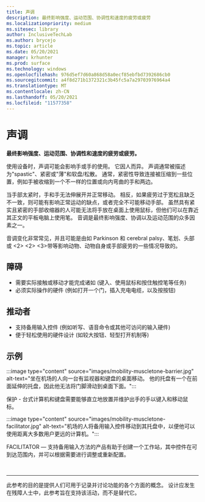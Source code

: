 ```yaml
---
title: 声调
description: 最终影响强度、运动范围、协调性和速度的疲劳或疲劳
ms.localizationpriority: medium
ms.sitesec: library
author: InclusiveTechLab
ms.author: brycejo
ms.topic: article
ms.date: 05/20/2021
manager: krhunter
ms.prod: surface
ms.technology: windows
ms.openlocfilehash: 976d5ef7d60a868d58a0ecf85ebfbd7392686cb0
ms.sourcegitcommit: a4f8d271b1372321c3b45fc5a7a29703976964a4
ms.translationtype: MT
ms.contentlocale: zh-CN
ms.lasthandoff: 05/20/2021
ms.locfileid: "11577358"
---
```

# <a name="muscle-tone"></a>声调

**最终影响强度、运动范围、协调性和速度的疲劳或疲劳。**

使用设备时，声调可能会影响手或手的使用。 它因人而异。 声调通常被描述为"spastic"、紧密或"薄"和软盘/松散。 通常，紧密性导致连接被压缩到一些位置，例如手被收缩到一个不一样的位置或向内弯曲的手和两边。

当手部太紧时，手和手无法伸展开并正常移动。 相反，如果疲劳过于宽松且缺乏不一致，则可能有影响正常运动的缺点，或者完全不可能移动手部。 虽然具有紧实且紧密的手部收缩器的人可能无法将手放在桌面上使用鼠标，但他们可以在靠近其正文的平板电脑上使用笔。 音调是最终影响强度、协调以及运动范围的众多因素之一。

音调变化非常常见，并且可能是由如 Parkinson 和 cerebral palsy、笔划、头部或 <2> <2> <3>带等影响动物、动物自身或手部疲劳的一些情况导致的。

## <a name="barriers"></a>障碍
* 需要实际接触或移动才能完成诸如 (键入、使用鼠标和按住触控笔等任务) 
* 必须实际操作的硬件 (例如打开一个门，插入充电电缆，以及按按钮) 

## <a name="facilitators"></a>推动者
* 支持备用输入控件 (例如听写、语音命令或其他可访问的输入硬件) 
* 便于轻松使用的硬件设计 (如较大按钮、轻型打开机制等) 

## <a name="examples"></a>示例

:::image type="content" source="images/mobility-muscletone-barrier.jpg" alt-text="坐在机场的人向一台有监视器和键盘的桌面移动。 他的托盘有一个在前面延伸的托盘，因此他无法将门脚滑动到桌面下面。":::

保护 - 台式计算机和键盘需要能够直立地放置并维护出手的手以键入和移动鼠标。

:::image type="content" source="images/mobility-muscletone-facilitator.jpg" alt-text="机场的人将备用输入控件移动到其托盘中，以便他可以使用距离大多数用户更远的计算机。":::

FACILITATOR — 支持备用输入方法的产品有助于创建一个工作站，其中控件在可到达范围内，并可以根据需要进行调整或重新配置。


&nbsp;

[comment]: # (Footer 语句)
___
此参考的目的是提供人们可用于记录并讨论功能的各个方面的概念。 设计应发生在残障人士中，此参考旨在支持该活动，而不是替代它。 
